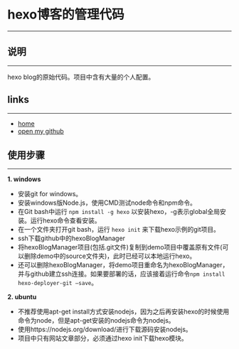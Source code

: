 # hexo博客的管理代码
***
## 说明
---
hexo blog的原始代码。项目中含有大量的个人配置。

## links
---
-  [home](http://bebetter.site/)
-  [open my github](https://github.com/gatewayzy)

## 使用步骤
---
**1. windows**
- 安装git for windows。
- 安装windows版Node.js，使用CMD测试node命令和npm命令。
- 在Git bash中运行 `npm install -g hexo` 以安装hexo，-g表示global全局安装。运行hexo命令查看安装。
- 在一个文件夹打开git bash，运行 `hexo init` 来下载hexo示例的git项目。
- ssh下载github中的hexoBlogManager
- 将hexoBlogManager项目(包括.git文件)复制到demo项目中覆盖原有文件(可以删除demo中的source文件夹)，此时已经可以本地运行hexo。
- 还可以删除hexoBlogManager，将demo项目重命名为hexoBlogManager，并与github建立ssh连接。如果要部署的话，应该接着运行命令`npm install hexo-deployer-git –save`。

**2. ubuntu**
- 不推荐使用apt-get install方式安装nodejs，因为之后再安装hexo的时候使用命令为node，但是apt-get安装的nodejs命令为nodejs。
- 使用https://nodejs.org/download/进行下载源码安装nodejs。
- 项目中只有网站文章部分，必须通过hexo init下载hexo模块。


